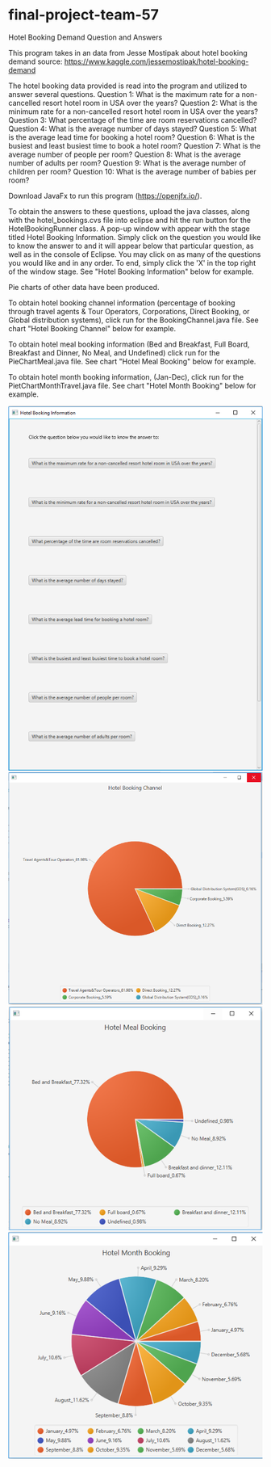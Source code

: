 # final-project-team-57

Hotel Booking Demand Question and Answers

This program takes in an data from Jesse Mostipak about hotel booking demand
source: https://www.kaggle.com/jessemostipak/hotel-booking-demand

The hotel booking data provided is read into the program and utilized to answer several questions. 
Question 1: What is the maximum rate for a non-cancelled resort hotel room in USA over the years?
Question 2: What is the minimum rate for a non-cancelled resort hotel room in USA over the years?
Question 3: What percentage of the time are room reservations cancelled?
Question 4: What is the average number of days stayed?
Question 5: What is the average lead time for booking a hotel room?
Question 6: What is the busiest and least busiest time to book a hotel room?
Question 7: What is the average number of people per room?
Question 8: What is the average number of adults per room?
Question 9: What is the average number of children per room?
Question 10: What is the average number of babies per room?

Download JavaFx to run this program (https://openjfx.io/).

To obtain the answers to these questions, upload the java classes, along with the hotel_bookings.cvs file into eclipse and hit the run
button for the HotelBookingRunner class. A pop-up window with appear with the stage titled Hotel Booking Information. Simply click on the question you would like to know
the answer to and it will appear below that particular question, as well as in the console of Eclipse. 
You may click on as many of the questions you would like and in any order. 
To end, simply click the 'X' in the top right of the window stage. See "Hotel Booking Information" below for example.

Pie charts of other data have been produced. 

To obtain hotel booking channel information (percentage of booking through travel agents & Tour Operators, Corporations, Direct Booking, or Global distribution systems), click run for the BookingChannel.java file. See chart "Hotel Booking Channel" below for example.

To obtain hotel meal booking information (Bed and Breakfast, Full Board, Breakfast and Dinner, No Meal, and Undefined) click run for the PieChartMeal.java file. See chart "Hotel Meal Booking" below for example.

To obtain hotel month booking information, (Jan-Dec), click run for the PietChartMonthTravel.java file. See chart "Hotel Month Booking" below for example. 

![](Images/HotelBookingInfo.PNG)
![](Images/HotelBookingChannel.PNG)
![](Images/HotelMealBooking.PNG)
![](Images/HotelMonthBooking.PNG)

